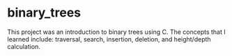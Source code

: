 # binary_trees

This project was an introduction to binary trees using C. The concepts that I learned include: 
traversal, search, insertion, deletion, and height/depth calculation.
